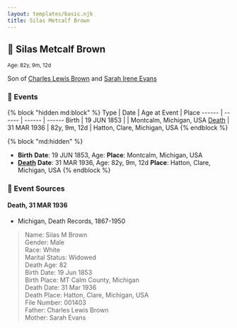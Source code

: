 ```yaml
---
layout: templates/basic.njk
title: Silas Metcalf Brown
---
```

## 🔵 Silas Metcalf Brown
<small>Age: 82y, 9m, 12d</small>

Son of [Charles Lewis Brown](/people/7/70538697) and [Sarah Irene Evans](/people/4/47294572)

### 📆 Events

{% block "hidden md:block" %}
Type | Date | Age at Event | Place
------ | ------ | ------ | ------
Birth | 19 JUN 1853 |  | Montcalm, Michigan, USA
[Death](#event-event-3) | 31 MAR 1936 | 82y, 9m, 12d | Hatton, Clare, Michigan, USA
{% endblock %}

{% block "md:hidden" %}
- **Birth**
**Date**: 19 JUN 1853, Age:
**Place**: Montcalm, Michigan, USA
- **[Death](#event-event-3)**
**Date**: 31 MAR 1936, Age: 82y, 9m, 12d
**Place**: Hatton, Clare, Michigan, USA
{% endblock %}

### 📰 Event Sources

#### <a id="event-event-3"></a> Death, 31 MAR 1936
* Michigan, Death Records, 1867-1950
>   
  > Name: Silas M Brown  
  > Gender: Male  
  > Race: White  
  > Marital Status: Widowed  
  > Death Age: 82  
  > Birth Date: 19 Jun 1853  
  > Birth Place: MT Calm County, Michigan  
  > Death Date: 31 Mar 1936  
  > Death Place: Hatton, Clare, Michigan, USA  
  > File Number: 001403  
  > Father: Charles Lewis Brown  
  > Mother: Sarah Evans
